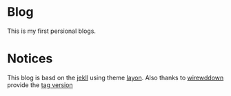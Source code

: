 # Blog
This is my first persional blogs.
# Notices
This blog is basd on the [jekll](https://jekyllrb.com/) using theme [layon](http://lanyon.getpoole.com/).
Also thanks to [wirewddown](https://github.com/wireddown) provide the [tag version](https://github.com/wireddown/wireddown.github.io/tree/feature_tags)